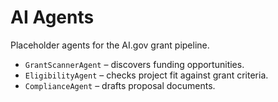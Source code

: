 # AI Agents

Placeholder agents for the AI.gov grant pipeline.

- `GrantScannerAgent` – discovers funding opportunities.
- `EligibilityAgent` – checks project fit against grant criteria.
- `ComplianceAgent` – drafts proposal documents.
